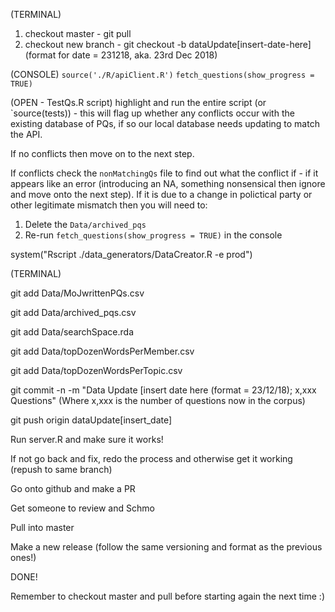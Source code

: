 
(TERMINAL)
1. checkout master - git pull
2. checkout new branch - git checkout -b dataUpdate[insert-date-here]   (format for date = 231218, aka. 23rd Dec 2018) 

(CONSOLE)
`source('./R/apiClient.R')`
`fetch_questions(show_progress = TRUE)`

(OPEN - TestQs.R script)
highlight and run the entire script (or `source(tests)) - this will flag up whether any conflicts occur with the existing database of PQs, if so our local database needs updating to match the API.

If no conflicts then move on to the next step.

If conflicts check the `nonMatchingQs` file to find out what the conflict if - if it appears like an error (introducing an NA, something nonsensical then ignore and move onto the next step). If it is due to a change in polictical party or other legitimate mismatch then you will need to:

1. Delete the `Data/archived_pqs`
2. Re-run `fetch_questions(show_progress = TRUE)` in the console

system("Rscript ./data_generators/DataCreator.R -e prod")

(TERMINAL)

git add Data/MoJwrittenPQs.csv 

git add Data/archived_pqs.csv

git add Data/searchSpace.rda 

git add Data/topDozenWordsPerMember.csv

git add Data/topDozenWordsPerTopic.csv


git commit -n -m "Data Update [insert date here (format = 23/12/18); x,xxx Questions"   (Where x,xxx is the number of questions now in the corpus)

git push origin dataUpdate[insert_date]

Run server.R and make sure it works!

If not go back and fix, redo the process and otherwise get it working (repush to same branch)

Go onto github and make a PR

Get someone to review and Schmo

Pull into master

Make a new release (follow the same versioning and format as the previous ones!)

DONE!

Remember to checkout master and pull before starting again the next time :)

